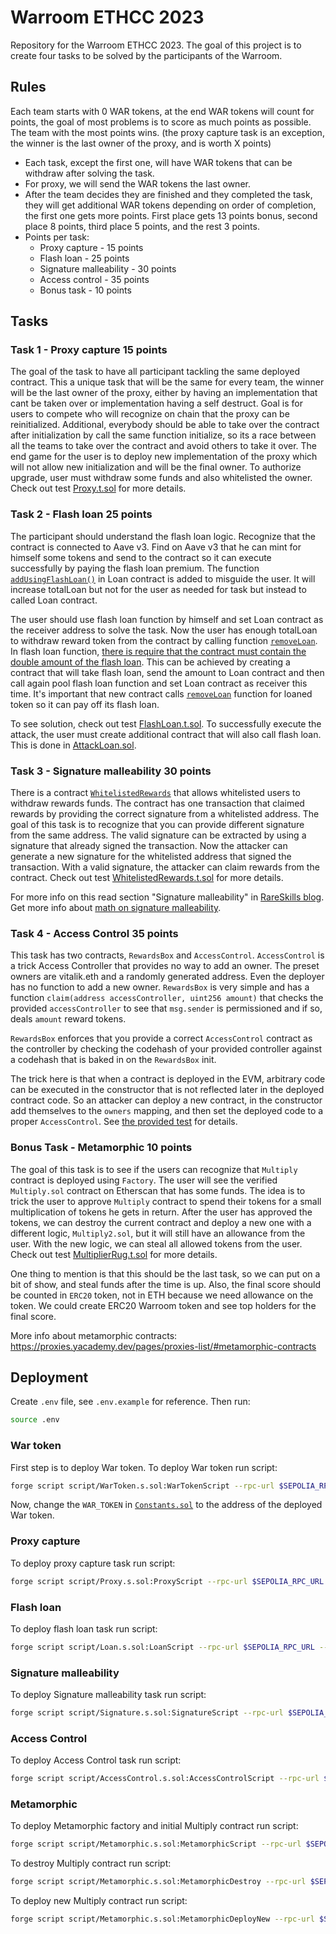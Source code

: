 # Warroom ETHCC 2023

Repository for the Warroom ETHCC 2023. The goal of this project is to create four tasks to be solved by the participants of the Warroom.

## Rules

Each team starts with 0 WAR tokens, at the end WAR tokens will count for points, the goal of most problems is to score as much points as possible. The team with the most points wins. (the proxy capture task is an exception, the winner is the last owner of the proxy, and is worth X points)

- Each task, except the first one, will have WAR tokens that can be withdraw after solving the task.
- For proxy, we will send the WAR tokens the last owner.
- After the team decides they are finished and they completed the task, they will get additional WAR tokens depending on order of completion, the first one gets more points. First place gets 13 points bonus, second place 8 points, third place 5 points, and the rest 3 points.
- Points per task:
    - Proxy capture - 15 points
    - Flash loan - 25 points
    - Signature malleability - 30 points
    - Access control - 35 points
    - Bonus task - 10 points

## Tasks

### Task 1 - Proxy capture 15 points

The goal of the task to have all participant tackling the same deployed contract. This a unique task that will be the same for every team, the winner will be the last owner of the proxy, either by having an implementation that cant be taken over or implementation having a self destruct. Goal is for users to compete who will recognize on chain that the proxy can be reinitialized. Additional, everybody should be able to take over the contract after initialization by call the same function initialize, so its a race between all the teams to take over the contract and avoid others to take it over. The end game for the user is to deploy new implementation of the proxy which will not allow new initialization and will be the final owner. To authorize upgrade, user must withdraw some funds and also whitelisted the owner. Check out test [Proxy.t.sol](./test/proxy/Proxy.t.sol#L35) for more details.

### Task 2 - Flash loan 25 points

The participant should understand the flash loan logic. Recognize that the contract is connected to Aave v3. Find on Aave v3 that he can mint for himself some tokens and send to the contract so it can execute successfully by paying the flash loan premium. The function [`addUsingFlashLoan()`](./src/flashloan/Loan.sol#L33) in Loan contract is added to misguide the user. It will increase totalLoan but not for the user as needed for task but instead to called Loan contract.

The user should use flash loan function by himself and set Loan contract as the receiver address to solve the task. Now the user has enough totalLoan to withdraw reward token from the contract by calling function [`removeLoan`](./src/flashloan/Loan.sol#L37). In flash loan function, [there is require that the contract must contain the double amount of the flash loan](./src/flashloan/Loan.sol#L47). This can be achieved by creating a contract that will take flash loan, send the amount to Loan contract and then call again pool flash loan function and set Loan contract as receiver this time. It's important that new contract calls [`removeLoan`](./src/flashloan/Loan.sol#L37) function for loaned token so it can pay off its flash loan.

To see solution, check out test [FlashLoan.t.sol](./test/flashloan/Loan.t.sol). To successfully execute the attack, the user must create additional contract that will also call flash loan. This is done in [AttackLoan.sol](./test/flashloan/AttackLoan.sol).

### Task 3 - Signature malleability 30 points

There is a contract [`WhitelistedRewards`](./src/signature/WhitelistedRewards.sol) that allows whitelisted users to withdraw rewards funds. The contract has one transaction that claimed rewards by providing the correct signature from a whitelisted address. The goal of this task is to recognize that you can provide different signature from the same address. The valid signature can be extracted by using a signature that already signed the transaction. Now the attacker can generate a new signature for the whitelisted address that signed the transaction. With a valid signature, the attacker can claim rewards from the contract. Check out test [WhitelistedRewards.t.sol](./test/signature/WhitelistedRewards.t.sol) for more details.

For more info on this read section "Signature malleability" in [RareSkills blog](https://www.rareskills.io/post/smart-contract-security). Get more info about [math on signature malleability](https://medium.com/coinmonks/ethereum-signature-malleability-explained-463f7d8d3f3f).

### Task 4 - Access Control 35 points

This task has two contracts, `RewardsBox` and `AccessControl`. `AccessControl` is a trick Access Controller that provides no way to add an owner. The preset owners are vitalik.eth and a randomly generated address. Even the deployer has no function to add a new owner. `RewardsBox` is very simple and has a function `claim(address accessController, uint256 amount)` that checks the provided `accessController` to see that `msg.sender` is permissioned and if so, deals `amount` reward tokens.

`RewardsBox` enforces that you provide a correct `AccessControl` contract as the controller by checking the codehash of your provided controller against a codehash that is baked in on the `RewardsBox` init.

The trick here is that when a contract is deployed in the EVM, arbitrary code can be executed in the constructor that is not reflected later in the deployed contract code. So an attacker can deploy a new contract, in the constructor add themselves to the `owners` mapping, and then set the deployed code to a proper `AccessControl`. See [the provided test](./test/accesscontrol/AccessControl.t.sol#L31) for details.

### Bonus Task - Metamorphic 10 points

The goal of this task is to see if the users can recognize that `Multiply` contract is deployed using `Factory`. The user will see the verified `Multiply.sol` contract on Etherscan that has some funds. The idea is to trick the user to approve `Multiply` contract to spend their tokens for a small multiplication of tokens he gets in return. After the user has approved the tokens, we can destroy the current contract and deploy a new one with a different logic, `Multiply2.sol`, but it will still have an allowance from the user. With the new logic, we can steal all allowed tokens from the user. Check out test [MultiplierRug.t.sol](./test/metamorphic/MultiplerRug.t.sol) for more details.

One thing to mention is that this should be the last task, so we can put on a bit of show, and steal funds after the time is up. Also, the final score should be counted in `ERC20` token, not in ETH because we need allowance on the token. We could create ERC20 Warroom token and see top holders for the final score.

More info about metamorphic contracts: https://proxies.yacademy.dev/pages/proxies-list/#metamorphic-contracts

## Deployment

Create `.env` file, see `.env.example` for reference. Then run:

```bash
source .env
```

### War token

First step is to deploy War token. To deploy War token run script:

```bash
forge script script/WarToken.s.sol:WarTokenScript --rpc-url $SEPOLIA_RPC_URL --broadcast --verify -vvvv
```

Now, change the `WAR_TOKEN` in [`Constants.sol`](./script/Constants.sol#L11) to the address of the deployed War token.

### Proxy capture

To deploy proxy capture task run script:

```bash
forge script script/Proxy.s.sol:ProxyScript --rpc-url $SEPOLIA_RPC_URL --broadcast --verify -vvvv
```

### Flash loan

To deploy flash loan task run script:

```bash
forge script script/Loan.s.sol:LoanScript --rpc-url $SEPOLIA_RPC_URL --broadcast --verify -vvvv
```

### Signature malleability

To deploy Signature malleability task run script:

```bash
forge script script/Signature.s.sol:SignatureScript --rpc-url $SEPOLIA_RPC_URL --broadcast --verify -vvvv
```

### Access Control

To deploy Access Control task run script:

```bash
forge script script/AccessControl.s.sol:AccessControlScript --rpc-url $SEPOLIA_RPC_URL --broadcast --verify -vvvv
```


### Metamorphic

To deploy Metamorphic factory and initial Multiply contract run script:

```bash
forge script script/Metamorphic.s.sol:MetamorphicScript --rpc-url $SEPOLIA_RPC_URL --broadcast --verify -vvvv
```

To destroy Multiply contract run script:

```bash
forge script script/Metamorphic.s.sol:MetamorphicDestroy --rpc-url $SEPOLIA_RPC_URL --broadcast --verify -vvvv
```

To deploy new Multiply contract run script:

```bash
forge script script/Metamorphic.s.sol:MetamorphicDeployNew --rpc-url $SEPOLIA_RPC_URL --broadcast --verify -vvvv
```
